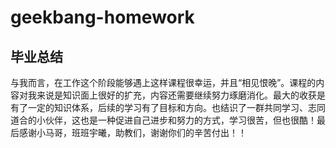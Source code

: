 # geekbang-homework



## 毕业总结

与我而言，在工作这个阶段能够遇上这样课程很幸运，并且“相见恨晚”。课程的内容对我来说是知识面上很好的扩充，内容还需要继续努力琢磨消化。最大的收获是有了一定的知识体系，后续的学习有了目标和方向。也结识了一群共同学习、志同道合的小伙伴，这也是一种促进自己进步和努力的方式，学习很苦，但也很酷！最后感谢小马哥，班班宇曦，助教们，谢谢你们的辛苦付出！！

